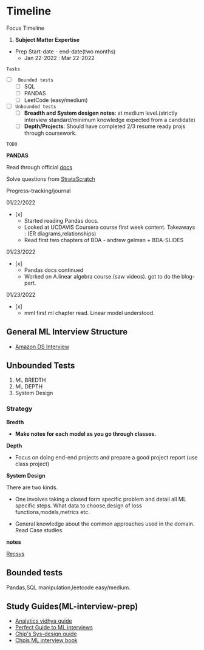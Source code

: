 # Timeline

Focus Timeline

1. **Subject Matter Expertise**
- Prep Start-date - end-date(two months)
  - Jan 22-2022 : Mar 22-2022

`Tasks`
- [ ] ` Bounded tests`
  - [ ] SQL
  - [ ] PANDAS
  - [ ] LeetCode (easy/medium)
- [ ] `Unbounded tests` 
  - [ ] **Breadth and System desigen notes**: at medium level.(strictly interview standard/minimum knowledge expected from a candidate)
  - [ ] **Depth/Projects**: Should have completed 2/3 resume ready projs through coursework.

`TODO`

**PANDAS**

Read through official [docs](https://pandas.pydata.org/pandas-docs/stable/user_guide/merging.html)

Solve questions from [StrataScratch](https://platform.stratascratch.com/coding/10308-salaries-differences?python=1)



Progress-tracking/journal

01/22/2022
- [x] 
  - Started reading Pandas docs.
  - Looked at UCDAVIS Coursera course first week content. Takeaways : (ER diagrams,relationships)
  - Read first two chapters of BDA - andrew gelman + BDA-SLIDES

01/23/2022
- [x] 
  - Pandas docs continued
  - Worked on A.linear algebra course.(saw videos). got to do the blog-part.
 
01/23/2022
- [x] 
  - mml first ml chapter read. Linear model understood.




 





## General ML Interview Structure

- [Amazon DS Interview](https://mlengineer.io/how-i-got-amazon-data-scientist-offer-2021-within-2-months-preparation-82e335229282)


## Unbounded Tests

1. ML BREDTH
2. ML DEPTH
3. System Design

### Strategy

**Bredth**

- **Make notes for each model as you go through classes.**

**Depth**

- Focus on doing end-end projects and prepare a good project report (use class project)

**System Design**

There are two kinds. 

- One involves taking a closed form specific problem and detail all ML specific steps.
What data to choose,design of loss functions,models,metrics etc.

- General knowledge about the common approaches used in the domain.
Read Case studies.

**notes**

[Recsys](https://github.com/vin136/ML-wild/blob/main/case-studies.md)

## Bounded tests

Pandas,SQL manipulation,leetcode easy/medium.


## Study Guides(ML-interview-prep)

- [Analytics vidhya guide](https://www.analyticsvidhya.com/blog/2018/06/comprehensive-data-science-machine-learning-interview-guide/)
- [Perfect Guide to ML interviews](https://github.com/khangich/machine-learning-interview)
- [Chip's Sys-design guide](https://huyenchip.com/machine-learning-systems-design/toc.html)
- [Chpis ML interview book](https://huyenchip.com/ml-interviews-book/)
